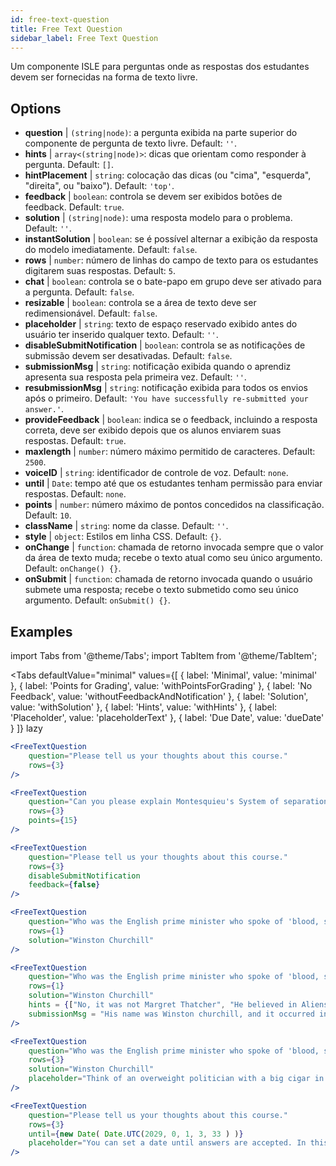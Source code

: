 ```yaml
---
id: free-text-question 
title: Free Text Question
sidebar_label: Free Text Question
---
```


Um componente ISLE para perguntas onde as respostas dos estudantes devem ser fornecidas na forma de texto livre.

## Options

* __question__ | `(string|node)`: a pergunta exibida na parte superior do componente de pergunta de texto livre. Default: `''`.
* __hints__ | `array<(string|node)>`: dicas que orientam como responder à pergunta. Default: `[]`.
* __hintPlacement__ | `string`: colocação das dicas (ou "cima", "esquerda", "direita", ou "baixo"). Default: `'top'`.
* __feedback__ | `boolean`: controla se devem ser exibidos botões de feedback. Default: `true`.
* __solution__ | `(string|node)`: uma resposta modelo para o problema. Default: `''`.
* __instantSolution__ | `boolean`: se é possível alternar a exibição da resposta do modelo imediatamente. Default: `false`.
* __rows__ | `number`: número de linhas do campo de texto para os estudantes digitarem suas respostas. Default: `5`.
* __chat__ | `boolean`: controla se o bate-papo em grupo deve ser ativado para a pergunta. Default: `false`.
* __resizable__ | `boolean`: controla se a área de texto deve ser redimensionável. Default: `false`.
* __placeholder__ | `string`: texto de espaço reservado exibido antes do usuário ter inserido qualquer texto. Default: `''`.
* __disableSubmitNotification__ | `boolean`: controla se as notificações de submissão devem ser desativadas. Default: `false`.
* __submissionMsg__ | `string`: notificação exibida quando o aprendiz apresenta sua resposta pela primeira vez. Default: `''`.
* __resubmissionMsg__ | `string`: notificação exibida para todos os envios após o primeiro. Default: `'You have successfully re-submitted your answer.'`.
* __provideFeedback__ | `boolean`: indica se o feedback, incluindo a resposta correta, deve ser exibido depois que os alunos enviarem suas respostas. Default: `true`.
* __maxlength__ | `number`: número máximo permitido de caracteres. Default: `2500`.
* __voiceID__ | `string`: identificador de controle de voz. Default: `none`.
* __until__ | `Date`: tempo até que os estudantes tenham permissão para enviar respostas. Default: `none`.
* __points__ | `number`: número máximo de pontos concedidos na classificação. Default: `10`.
* __className__ | `string`: nome da classe. Default: `''`.
* __style__ | `object`: Estilos em linha CSS. Default: `{}`.
* __onChange__ | `function`: chamada de retorno invocada sempre que o valor da área de texto muda; recebe o texto atual como seu único argumento. Default: `onChange() {}`.
* __onSubmit__ | `function`: chamada de retorno invocada quando o usuário submete uma resposta; recebe o texto submetido como seu único argumento. Default: `onSubmit() {}`.


## Examples

import Tabs from '@theme/Tabs';
import TabItem from '@theme/TabItem';

<Tabs
    defaultValue="minimal"
    values={[
        { label: 'Minimal', value: 'minimal' },
        { label: 'Points for Grading', value: 'withPointsForGrading' },
        { label: 'No Feedback', value: 'withoutFeedbackAndNotification' },
        { label: 'Solution', value: 'withSolution' },
        { label: 'Hints', value: 'withHints' },
        { label: 'Placeholder', value: 'placeholderText' },
        { label: 'Due Date', value: 'dueDate' }
    ]}
    lazy
>

<TabItem value="minimal" >

```jsx live
<FreeTextQuestion 
    question="Please tell us your thoughts about this course." 
    rows={3} 
/>
```
</TabItem>

<TabItem value="withPointsForGrading" >

```jsx live
<FreeTextQuestion 
    question="Can you please explain Montesquieu's System of separation of powers?" 
    rows={3} 
    points={15}
/>
```

</TabItem>

<TabItem value="withoutFeedbackAndNotification" >

```jsx live
<FreeTextQuestion 
    question="Please tell us your thoughts about this course." 
    rows={3}
    disableSubmitNotification 
    feedback={false}
/>
```

</TabItem>

<TabItem value="withSolution" > 

```jsx live
<FreeTextQuestion 
    question="Who was the English prime minister who spoke of 'blood, sweat and tears'?" 
    rows={1} 
    solution="Winston Churchill" 
/>
```

</TabItem>

<TabItem value="withHints" >

```jsx live
<FreeTextQuestion 
    question="Who was the English prime minister who spoke of 'blood, sweat and tears'?" 
    rows={1} 
    solution="Winston Churchill" 
    hints = {["No, it was not Margret Thatcher", "He believed in Aliens by the way", "His first name was Winston - like the guy in 1984"]}
    submissionMsg = "His name was Winston churchill, and it occurred in a speech given by him to the House of Commons of the Parliament of the United Kingdom on 13 May 1940. The speech is sometimes known by that name"
/>
```

</TabItem>

<TabItem value="placeholderText" >

```jsx live
<FreeTextQuestion 
    question="Who was the English prime minister who spoke of 'blood, sweat and tears'?" 
    rows={3} 
    solution="Winston Churchill" 
    placeholder="Think of an overweight politician with a big cigar in his mouth."
/>
```

</TabItem>

<TabItem value="dueDate" >

```jsx live
<FreeTextQuestion 
    question="Please tell us your thoughts about this course." 
    rows={3} 
    until={new Date( Date.UTC(2029, 0, 1, 3, 33 ) )}
    placeholder="You can set a date until answers are accepted. In this case it is 2020, 1st of January, 3:30 am UTC time."
/>
```

</TabItem>

</Tabs>

